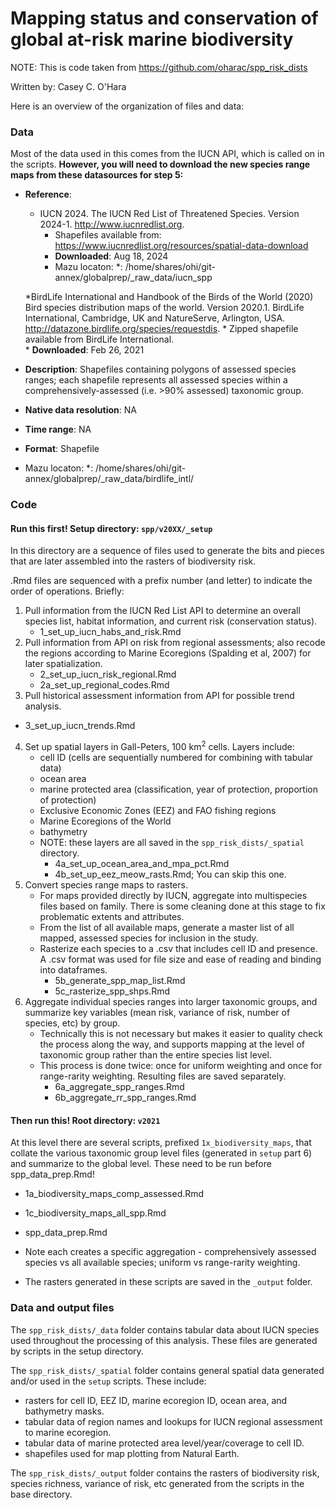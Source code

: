 # Mapping status and conservation of global at-risk marine biodiversity

NOTE: This is code taken from https://github.com/oharac/spp_risk_dists

Written by: Casey C. O'Hara


Here is an overview of the organization of files and data:

### Data

Most of the data used in this comes from the IUCN API, which is called on in the scripts. **However, you will need to download the new species range maps from these datasources for step 5:** 

* __Reference__: 
    * IUCN 2024. The IUCN Red List of Threatened Species. Version 2024-1. <http://www.iucnredlist.org>.
        * Shapefiles available from: https://www.iucnredlist.org/resources/spatial-data-download
        * __Downloaded__: Aug 18, 2024
        * Mazu locaton: *: /home/shares/ohi/git-annex/globalprep/_raw_data/iucn_spp
 
    *BirdLife International and Handbook of the Birds of the World (2020) Bird species distribution maps of the world. Version 2020.1. BirdLife International, Cambridge, UK and NatureServe, Arlington, USA. http://datazone.birdlife.org/species/requestdis.
        * Zipped shapefile available from BirdLife International.  
        * __Downloaded__: Feb 26, 2021
* __Description__:  Shapefiles containing polygons of assessed species ranges; each shapefile represents all assessed species within a comprehensively-assessed (i.e. >90% assessed) taxonomic group.
* __Native data resolution__: NA
* __Time range__: NA
* __Format__:  Shapefile
* Mazu locaton: *: /home/shares/ohi/git-annex/globalprep/_raw_data/birdlife_intl/

### Code

#### Run this first! Setup directory: `spp/v20XX/_setup`

In this directory are a sequence of files used to generate the bits and pieces that are later assembled into the rasters of biodiversity risk.

.Rmd files are sequenced with a prefix number (and letter) to indicate the order of operations.  Briefly:

1. Pull information from the IUCN Red List API to determine an overall species list, habitat information, and current risk (conservation status).
    * 1_set_up_iucn_habs_and_risk.Rmd
2. Pull information from API on risk from regional assessments; also recode the regions according to Marine Ecoregions (Spalding et al, 2007) for later spatialization.
    * 2_set_up_iucn_risk_regional.Rmd
    * 2a_set_up_regional_codes.Rmd
3. Pull historical assessment information from API for possible trend analysis.
  * 3_set_up_iucn_trends.Rmd
4. Set up spatial layers in Gall-Peters, 100 km<sup>2</sup> cells.  Layers include:
    * cell ID (cells are sequentially numbered for combining with tabular data)
    * ocean area
    * marine protected area (classification, year of protection, proportion of protection)
    * Exclusive Economic Zones (EEZ) and FAO fishing regions
    * Marine Ecoregions of the World
    * bathymetry
    * NOTE: these layers are all saved in the `spp_risk_dists/_spatial` directory.
      * 4a_set_up_ocean_area_and_mpa_pct.Rmd
      * 4b_set_up_eez_meow_rasts.Rmd; You can skip this one. 
5. Convert species range maps to rasters. 
    * For maps provided directly by IUCN, aggregate into multispecies files based on family.  There is some cleaning done at this stage to fix problematic extents and attributes.
    * From the list of all available maps, generate a master list of all mapped, assessed species for inclusion in the study.
    * Rasterize each species to a .csv that includes cell ID and presence.  A .csv format was used for file size and ease of reading and binding into dataframes.
      * 5b_generate_spp_map_list.Rmd
      * 5c_rasterize_spp_shps.Rmd
6. Aggregate individual species ranges into larger taxonomic groups, and summarize key variables (mean risk, variance of risk, number of species, etc) by group.  
    * Technically this is not necessary but makes it easier to quality check the process along the way, and supports mapping at the level of taxonomic group rather than the entire species list level.
    * This process is done twice: once for uniform weighting and once for range-rarity weighting.  Resulting files are saved separately.
      * 6a_aggregate_spp_ranges.Rmd
      * 6b_aggregate_rr_spp_ranges.Rmd

#### Then run this!  Root directory: `v2021`

At this level there are several scripts, prefixed `1x_biodiversity_maps`, that collate the various taxonomic group level files (generated in `setup` part 6) and summarize to the global level. These need to be run before spp_data_prep.Rmd!
  * 1a_biodiversity_maps_comp_assessed.Rmd
  * 1c_biodiversity_maps_all_spp.Rmd
  * spp_data_prep.Rmd

* Note each creates a specific aggregation - comprehensively assessed species vs all available species; uniform vs range-rarity weighting.
* The rasters generated in these scripts are saved in the `_output` folder.


### Data and output files

The `spp_risk_dists/_data` folder contains tabular data about IUCN species used throughout the processing of this analysis.  These files are generated by scripts in the setup directory.

The `spp_risk_dists/_spatial` folder contains general spatial data generated and/or used in the `setup` scripts.  These include:

* rasters for cell ID, EEZ ID, marine ecoregion ID, ocean area, and bathymetry masks.   
* tabular data of region names and lookups for IUCN regional assessment to marine ecoregion.
* tabular data of marine protected area level/year/coverage to cell ID.
* shapefiles used for map plotting from Natural Earth.

The `spp_risk_dists/_output` folder contains the rasters of biodiversity risk, species richness, variance of risk, etc generated from the scripts in the base directory.
